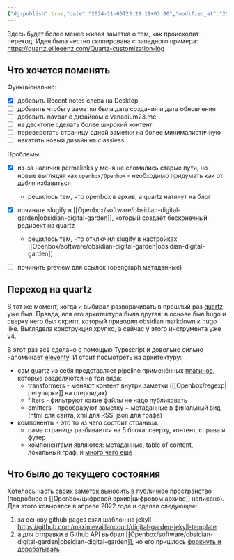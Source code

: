 ```yaml
---
{"dg-publish":true,"date":"2024-11-05T23:28:19+03:00","modified_at":"2024-11-07T09:15:24+03:00","permalink":"/forge/переезд блога на quartz/","dgPassFrontmatter":true}
---
```




Здесь будет более менее живая заметка о том, как происходит переход. Идея была честно скопирована с западного примера: https://quartz.eilleeenz.com/Quartz-customization-log

## Что хочется поменять

Функционально:
- [x] добавить Recent notes слева на Desktop
- [ ] добавить чтобы у заметки была дата создания и дата обновления
- [ ] добавить navbar с дизайном с vanadium23.me
- [ ] на десктопе сделать более широкий контент
- [ ] переверстать страницу одной заметки на более минималистичную
- [ ] накатить новый дизайн на classless

Проблемы:
- [x] из-за наличия permalinks у меня не сломались старые пути, но новые выглядят как `openbox/Openbox` - необходимо придумать как от дубля избавиться
    - решилось тем, что openbox в архив, а quartz натянут на блог 
- [x] починить slugify в [[Openbox/software/obsidian-digital-garden|obsidian-digital-garden]], который создаёт бесконечный редирект на quartz
    - решилось тем, что отключил slugify в настройках [[Openbox/software/obsidian-digital-garden|obsidian-digital-garden]]
- [ ] починить preview для ссылок (opengraph метаданные)


## Переход на quartz

В тот же момент, когда и выбирал разворачивать в прошлый раз [quartz](https://quartz.jzhao.xyz/) уже был. Правда, вся его архитектура была другая: в основе был hugo и сверху него был скрипт, который приводил obsidian markdown к hugo like. Выглядела конструкция хрупко, а сейчас у этого инструмента уже v4. 

В этот раз всё сделано с помощью Typescript и довольно сильно напоминает [eleventy](https://www.11ty.dev/). И стоит посмотреть на архитектуру:
- сам quartz из себя представляет pipeline применённых [плагинов](https://quartz.jzhao.xyz/configuration#plugins), которые разделяются на три вида:
    - transformers - меняют контент внутри заметки ([[Openbox/regexp|регулярки]] на стероидах) 
    - filters - фильтруют какие файлы не надо публиковать
    - emitters - преобразуют заметку + метаданные в финальный вид (html для сайта, xml для RSS, json для графа)
- компоненты - это то из чего состоит страница.
    - сама страница разбивается на 5 блока: сверху, контент, справа и футер
    - компонентами являются: метаданные, table of content, локальный граф, и [много чего ещё](https://quartz.jzhao.xyz/tags/component)



## Что было до текущего состояния

Хотелось часть своих заметок выносить в публичное пространство (подробнее в [[Openbox/цифровой архив|цифровом архиве]] написано). Для этого ковырялся в апреле 2022 года и сделал следующее:
1. за основу github pages взял шаблон на jekyll https://github.com/maximevaillancourt/digital-garden-jekyll-template
2. а для отправки в Github API выбрал [[Openbox/software/obsidian-digital-garden|obsidian-digital-garden]], но его пришлось [форкнуть и дорабатывать](https://github.com/oleeskild/obsidian-digital-garden/commit/5e883d52a917fdecbef4c2680bd08be9c8706f74)
